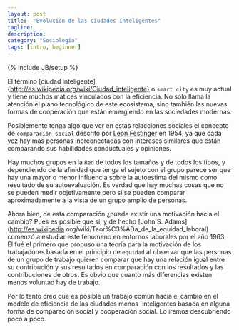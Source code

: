 ```yaml
---
layout: post
title:  "Evolución de las ciudades inteligentes"
tagline: 
description: 
category: "Sociología"
tags: [intro, beginner]
---
```


{% include JB/setup %}

El término [ciudad inteligente]{http://es.wikipedia.org/wiki/Ciudad_inteligente} o `smart city` es muy actual y tiene muchos matices vinculados con la eficiencia. No solo llama la atención el plano tecnológico de este ecosistema, sino también las nuevas formas de cooperación que están emergiendo en las sociedades modernas.

Posiblemente tenga algo que ver en estas relacciones sociales el concepto de `comparación social` descrito por [Leon Festinger](http://es.wikipedia.org/wiki/Leon_Festinger) en 1954, ya que cada vez hay mas personas inerconectadas con intereses similares que están comparando sus habilidades conductuales y opiniones.

Hay muchos grupos en la `Red` de todos los tamaños y de todos los tipos, y dependiendo de la afinidad que tenga el sujeto con el grupo parece ser que hay una mayor o menor influencia sobre la autoestima del mismo como resultado de su autoevaluación. Es verdad que hay muchas cosas que no se pueden medir objetivamente pero si se pueden comparar aproximadamente a la vista de un grupo amplio de personas. 

Ahora bien, de esta comparación ¿puede existir una motivación hacia el cambio? Pues es posible que sí, y de hecho [John S. Adams](http://es.wikipedia org/wiki/Teor%C3%ADa_de_la_equidad_laboral) comenzó a estudiar este fenómeno en entornos laborales por el año 1963. El fué el primero que propuso una teoría para la motivación de los trabajadores basada en el principio de `equidad` al observar que las personas de un grupo de trabajo quieren comparar que hay una relación igual entre su contribución y sus resultados en comparación con los resultados y las contribuciones de otros. Es obvio que cuanto más diferencias existen menos voluntad hay de trabajo.

Por lo tanto creo que es posible un trabajo común hacia el cambio en el modelo de eficiencia de las ciudades menos `inteligentes basada en alguna forma de comparación social y cooperación social. Lo iremos descubriendo poco a poco.








